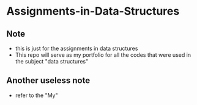 # Assignments-in-Data-Structures

## Note
- this is just for the assignments in data structures
- This repo will serve as my portfolio for all the codes that were used in the subject "data structures"

## Another useless note
- refer to the "My"


